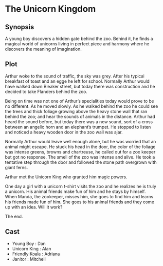 # The Unicorn Kingdom

## Synopsis

A young boy discovers a hidden gate behind the zoo.
Behind it, he finds a magical world of unicorns living in perfect piece and harmony where he discovers the meaning of imagination.

## Plot

Arthur woke to the sound of traffic, the sky was grey.
After his typical breakfast of toast and an egge he left for school.
Normally Arthur would have walked down Bleaker street, but today there was construction and he decided to take Flanders behind the zoo.

Being on time was not one of Arthur’s specialities today would prove to be no different.
As he moved slowly.
As he walked behind the zoo he could see the trees and thick foliage growing above the heavy stone wall that ran behind the zoo; and hear the sounds of animals in the distance.
Arthur had heard the sound before, but today there was a new sound, sort of a cross between an angelic horn and an elephant’s trumpet.
He stopped to listen and noticed a heavy wooden door in the zoo wall was ajar.

Normally Arthur would leave well enough alone, but he was worried that an animal might escape.
He stuck his head in the door, the color of the foliage was intense greens, browns and chartreuse, he called out for a zoo keeper but got no response.
The smell of the zoo was intense and alive.
He took a tentative step through the door and followed the stone path overgrown with giant ferns.

Arthur met the Unicorn King who granted him magic powers.

One day a girl with a unicorn t-shirt visits the zoo and he realizes he is truly a unicorn. His animal friends make fun of him and he stays by himself. When Manda, the zookeeper, misses him, she goes to find him and learns his friends made fun of him. She goes to his animal friends and they come up with an idea. Will it work?

The end.

## Cast

* Young Boy      : Dan
* Unicorn King   : Alan
* Friendly Koala : Adriana
* Janitor        : Mitchell
